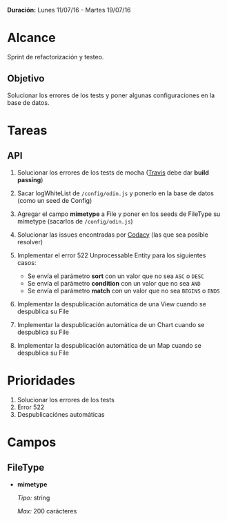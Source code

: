 **Duración:** Lunes 11/07/16 - Martes 19/07/16

# Alcance
Sprint de refactorización y testeo.

## Objetivo
Solucionar los errores de los tests y poner algunas configuraciones en la base de datos.


# Tareas

## API

1. Solucionar los errores de los tests de mocha ([Travis](https://travis-ci.org/gcba-odin/odin) debe dar **build passing**)
2. Sacar logWhiteList de `/config/odin.js` y ponerlo en la base de datos (como un seed de Config)
3. Agregar el campo **mimetype** a File y poner en los seeds de FileType su mimetype (sacarlos de `/config/odin.js`)
4. Solucionar las issues encontradas por [Codacy](https://www.codacy.com/app/ODIN/odin/issues) (las que sea posible resolver)
5. Implementar el error 522 Unprocessable Entity para los siguientes casos:

    - Se envía el parámetro **sort** con un valor que no sea `ASC` o `DESC`
    - Se envía el parámetro **condition** con un valor que no sea `AND`
    - Se envía el parámetro **match** con un valor que no sea `BEGINS` o `ENDS`

6. Implementar la despublicación automática de una View cuando se despublica su File
7. Implementar la despublicación automática de un Chart cuando se despublica su File
8. Implementar la despublicación automática de un Map cuando se despublica su File


# Prioridades

1. Solucionar los errores de los tests
2. Error 522
3. Despublicaciónes automáticas


# Campos

## FileType

- **mimetype**

    *Tipo:* string

    *Max:* 200 carácteres